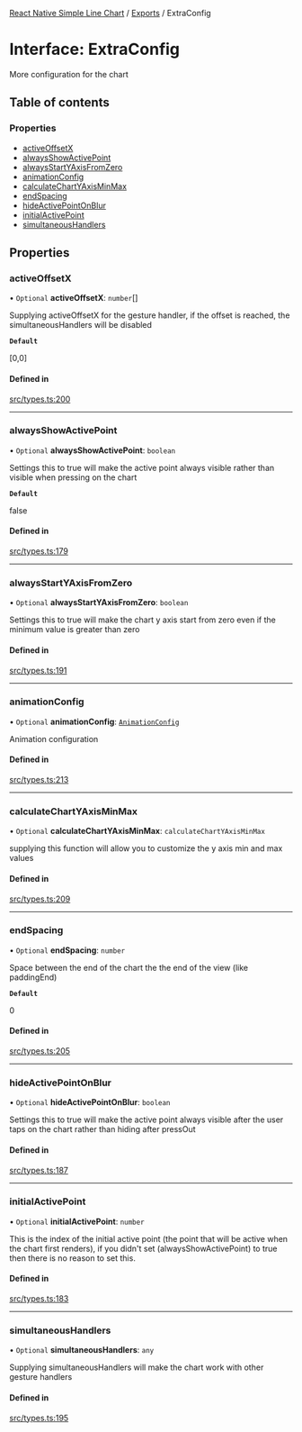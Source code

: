[React Native Simple Line Chart](../README.md) / [Exports](../modules.md) / ExtraConfig

# Interface: ExtraConfig

More configuration for the chart

## Table of contents

### Properties

- [activeOffsetX](ExtraConfig.md#activeoffsetx)
- [alwaysShowActivePoint](ExtraConfig.md#alwaysshowactivepoint)
- [alwaysStartYAxisFromZero](ExtraConfig.md#alwaysstartyaxisfromzero)
- [animationConfig](ExtraConfig.md#animationconfig)
- [calculateChartYAxisMinMax](ExtraConfig.md#calculatechartyaxisminmax)
- [endSpacing](ExtraConfig.md#endspacing)
- [hideActivePointOnBlur](ExtraConfig.md#hideactivepointonblur)
- [initialActivePoint](ExtraConfig.md#initialactivepoint)
- [simultaneousHandlers](ExtraConfig.md#simultaneoushandlers)

## Properties

### activeOffsetX

• `Optional` **activeOffsetX**: `number`[]

Supplying activeOffsetX for the gesture handler, if the offset is reached, the simultaneousHandlers will be disabled

**`Default`**

[0,0]

#### Defined in

[src/types.ts:200](https://github.com/Malaa-tech/react-native-simple-line-chart/blob/758c3af/src/types.ts#L200)

___

### alwaysShowActivePoint

• `Optional` **alwaysShowActivePoint**: `boolean`

Settings this to true will make the active point always visible rather than visible when pressing on the chart

**`Default`**

false

#### Defined in

[src/types.ts:179](https://github.com/Malaa-tech/react-native-simple-line-chart/blob/758c3af/src/types.ts#L179)

___

### alwaysStartYAxisFromZero

• `Optional` **alwaysStartYAxisFromZero**: `boolean`

Settings this to true will make the chart y axis start from zero even if the minimum value is greater than zero

#### Defined in

[src/types.ts:191](https://github.com/Malaa-tech/react-native-simple-line-chart/blob/758c3af/src/types.ts#L191)

___

### animationConfig

• `Optional` **animationConfig**: [`AnimationConfig`](AnimationConfig.md)

Animation configuration

#### Defined in

[src/types.ts:213](https://github.com/Malaa-tech/react-native-simple-line-chart/blob/758c3af/src/types.ts#L213)

___

### calculateChartYAxisMinMax

• `Optional` **calculateChartYAxisMinMax**: `calculateChartYAxisMinMax`

supplying this function will allow you to customize the y axis min and max values

#### Defined in

[src/types.ts:209](https://github.com/Malaa-tech/react-native-simple-line-chart/blob/758c3af/src/types.ts#L209)

___

### endSpacing

• `Optional` **endSpacing**: `number`

Space between the end of the chart the the end of the view (like paddingEnd)

**`Default`**

0

#### Defined in

[src/types.ts:205](https://github.com/Malaa-tech/react-native-simple-line-chart/blob/758c3af/src/types.ts#L205)

___

### hideActivePointOnBlur

• `Optional` **hideActivePointOnBlur**: `boolean`

Settings this to true will make the active point always visible after the user taps on the chart rather than hiding after pressOut

#### Defined in

[src/types.ts:187](https://github.com/Malaa-tech/react-native-simple-line-chart/blob/758c3af/src/types.ts#L187)

___

### initialActivePoint

• `Optional` **initialActivePoint**: `number`

This is the index of the initial active point (the point that will be active when the chart first renders), if you didn't set (alwaysShowActivePoint) to true then there is no reason to set this.

#### Defined in

[src/types.ts:183](https://github.com/Malaa-tech/react-native-simple-line-chart/blob/758c3af/src/types.ts#L183)

___

### simultaneousHandlers

• `Optional` **simultaneousHandlers**: `any`

Supplying simultaneousHandlers will make the chart work with other gesture handlers

#### Defined in

[src/types.ts:195](https://github.com/Malaa-tech/react-native-simple-line-chart/blob/758c3af/src/types.ts#L195)
